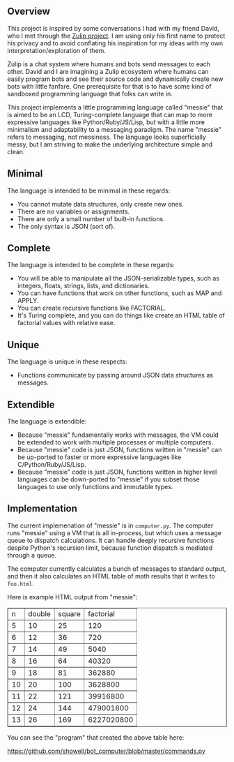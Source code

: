 ## Overview

This project is inspired by some conversations I had
with my friend David, who I met through the
[Zulip project](https://github.com/zulip/zulip).  I am
using only his first name to protect his privacy and to
avoid conflating his inspiration for my ideas with my
own interpretation/exploration of them.

Zulip is a chat system where humans and bots send messages
to each other.  David and I are imagining a Zulip ecosystem
where humans can easily program bots and see their source
code and dynamically create new bots with little fanfare.
One prerequisite for that is to have some kind of sandboxed
programming language that folks can write in.

This project implements a little programming language called
"messie" that is aimed to be an LCD, Turing-complete language
that can map to more expressive languages like Python/Ruby/JS/Lisp,
but with a little more minimalism and adaptability to a messaging
paradigm.  The name "messie" refers to messaging, not messiness.
The language looks superficially messy, but I am striving to
make the underlying architecture simple and clean.

## Minimal

The language is intended to be minimal in these regards:
- You cannot mutate data structures, only create new ones.
- There are no variables or assignments.
- There are only a small number of built-in functions.
- The only syntax is JSON (sort of).

## Complete

The language is intended to be complete in these regards:
- You will be able to manipulate all the JSON-serializable types,
such as integers, floats, strings, lists, and dictionaries.
- You can have functions that work on other functions, such
as MAP and APPLY.
- You can create recursive functions like FACTORIAL.
- It's Turing complete, and you can do things like create an HTML table
of factorial values with relative ease.

## Unique
The language is unique in these respects:
- Functions communicate by passing around JSON data structures as messages.

## Extendible

The language is extendible:
- Because "messie" fundamentally works with messages, the VM could be
extended to work with multiple processes or multiple computers.
- Because "messie" code is just JSON, functions written in "messie" can
be up-ported to faster or more expressive languages like C/Python/Ruby/JS/Lisp.
- Because "messie" code is just JSON, functions written in higher level
languages can be down-ported to "messie" if you subset those languages to use
only functions and immutable types.

## Implementation

The current implemenation of "messie" is in `computer.py`.  The computer
runs "messie" using a VM that is all in-process, but which uses a message
queue to dispatch calculations.   It can handle deeply recursive functions
despite Python's recursion limit, because function dispatch is mediated
through a queue.

The computer currently calculates a bunch of messages to standard output,
and then it also calculates an HTML table of math results that it writes
to `foo.html`.

Here is example HTML output from "messie":

<table border=1>
<tr><td>n</td><td>double</td><td>square</td><td>factorial</td></tr>
<tr><td>5</td><td>10</td><td>25</td><td>120</td></tr>
<tr><td>6</td><td>12</td><td>36</td><td>720</td></tr>
<tr><td>7</td><td>14</td><td>49</td><td>5040</td></tr>
<tr><td>8</td><td>16</td><td>64</td><td>40320</td></tr>
<tr><td>9</td><td>18</td><td>81</td><td>362880</td></tr>
<tr><td>10</td><td>20</td><td>100</td><td>3628800</td></tr>
<tr><td>11</td><td>22</td><td>121</td><td>39916800</td></tr>
<tr><td>12</td><td>24</td><td>144</td><td>479001600</td></tr>
<tr><td>13</td><td>26</td><td>169</td><td>6227020800</td></tr>
</table>

You can see the "program" that created the above table here:

https://github.com/showell/bot_computer/blob/master/commands.py



